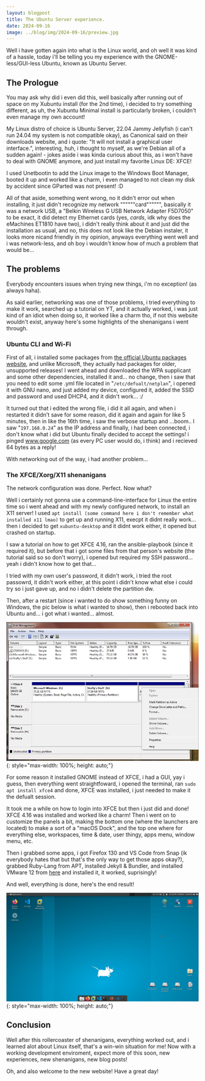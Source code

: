 ```yaml
---
layout: blogpost
title: The Ubuntu Server experience.
date: 2024-09-16
image: ../blog/img/2024-09-16/preview.jpg
---
```


Well i have gotten again into what is the Linux world, and oh well it was kind of a hassle, today i'll be telling you my experience with the GNOME-less/GUI-less Ubuntu, known as Ubuntu Server.

## The Prologue

You may ask why did i even did this, well basically after running out of space on my Xubuntu install (for the 2nd time), i decided to try something different, as uh, the Xubuntu Minimal install is particularly broken, i couldn't even manage my own account!

My Linux distro of choice is Ubuntu Server, 22.04 Jammy Jellyfish (i can't run 24.04 my system is not compatible okay), as Canonical said on their downloads website, and i quote: "It will not install a graphical user interface.", interesting, huh, i thought to myself, as we're Debian all of a sudden again! - jokes aside i was kinda curious about this, as i won't have to deal with GNOME anymore, and just install my favorite Linux DE: XFCE!

I used Unetbootin to add the Linux image to the Windows Boot Manager, booted it up and worked like a charm, i even managed to not clean my disk by accident since GParted was not present! :D

All of that aside, something went wrong, no it didn't error out when installing, it just didn't recognize my network """"""card"""""", basically it was a network USB, a "Belkin Wireless G USB Network Adapter F5D7050" to be exact, it did detect my Ethernet cards (yes, *cards*, idk why does the eMachines ET1810 have two), i didn't really think about it and just did the installation as usual, and no, this does not look like the Debian instaler, it looks more nicand friendly in my opinion, anyways everything went well and i was network-less, and oh boy i wouldn't know how of much a problem that would be...

## The problems

Everybody encounters issues when trying new things, i'm no exception! (as always haha).

As said earlier, networking was one of those problems, i tried everything to make it work, searched up a tutorial on YT, and it actually worked, i was just kind of an idiot when doing so, it worked like a charm tho, if not this website wouldn't exist, anyway here's some highlights of the shenanigans i went through.

### Ubuntu CLI and Wi-Fi

First of all, i installed some packages from [the official Ubuntu packages website](<https://packages.ubuntu.com>), and unlike Microsoft, they actually had packages for older, unsupported releases! I went ahead and downloaded the WPA supplicant and some other dependencies, installed it and... no change, then i saw that you need to edit some .yml file located in "`/etc/defualt/netplan`", i opened it with GNU nano, and just added my device, configured it, added the SSID and password and used DHCP4, and it didn't work... :/

It turned out that i edited the wrong file, i did it all again, and when i restarted it didn't save for some reason, did it again and again for like 5 minutes, then in like the 16th time, i saw the verbose startup and ...boom.. I saw "`197.168.0.24`" as the IP address and finally, i had been connected, i don't know what i did but Ubuntu finally decided to accept the settings! i pinged www.google.com (as every PC user would do, i think) and i recieved 64 bytes as a reply!

With networking out of the way, i had another problem...

### The XFCE/Xorg/X11 shenanigans

The network configuration was done. Perfect. Now what?

Well i certainly not gonna use a command-line-interface for Linux the entire time so i went ahead and with my newly configured network, to install an X11 server!
I used `apt install (some command here i don't remember what installed x11 lmao)` to get up and running X11, execpt it didnt really work... then i decided to get `xubuntu-desktop` and it didnt work either, it opened but crashed on startup.

I saw a tutorial on how to get XFCE 4.16, ran the ansible-playbook (since it required it), but before that i got some files from that person's website (the tutorial said so so don't worry), i opened but required my SSH password... yeah i didn't know how to get that...

I tried with my own user's password, it didn't work, i tried the root passowrd, it didn't work either, at this point i didn't know what else i could try so i just gave up, and no i didn't delete the partition dw.

Then, after a restart (since i wanted to do show something funny on Windows, the pic below is what i wanted to show), then i rebooted back into Ubuntu and... i got what i wanted... almost.

![](/blog/img/2024-09-16/winpic.jpg){: style="max-width: 100%; height: auto;"}

For some reason it installed GNOME instead of XFCE, i had a GUI, yay i guess, then everything went straightfoward, i opened the terminal, ran `sudo apt install xfce4` and done, XFCE was installed, i just needed to make it the defualt session.

It took me a while on how to login into XFCE but then i just did and done! XFCE 4.16 was installed and worked like a charm!
Then i went on to customize the panels a bit, making the bottom one (where the launchers are located) to make a sort of a "macOS Dock", and the top one where for everything else, workspaces, time & date, user thingy, apps menu, window menu, etc.

Then i grabbed some apps, i got Firefox 130 and VS Code from Snap (ik everybody hates that but that's the only way to get those apps okay?), grabbed Ruby-Lang from APT, installed Jekyll & Bundler, and installed VMware 12 from [here](<https://softwareupdate.vmware.com/cds/vmw-desktop/ws/12.0.0/2985596/linux/core>) and installed it, it worked, suprisingly!

And well, everything is done, here's the end result!

![](/blog/img/2024-09-16/result.jpg){: style="max-width: 100%; height: auto;"}

## Conclusion

Well after this rollercoaster of shenanigans, everything worked out, and i learned alot about Linux itself, that's a win-win situation for me!
Now with a working development enviroment, expect more of this soon, new experiences, new shenanigans, new blog posts!

Oh, and also welcome to the new website! Have a great day!
